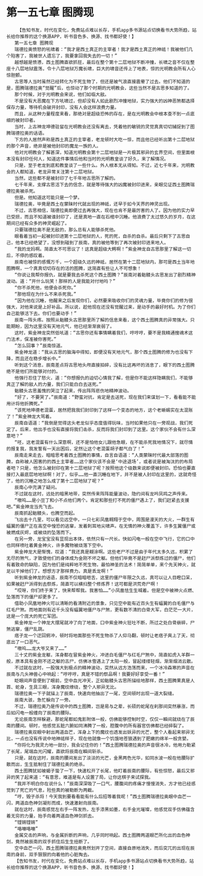 # 第一五七章 图腾现
        【告知书友，时代在变化，免费站点难以长存，手机app多书源站点切换看书大势所趋，站长给你推荐的这个换源APP，听书音色多、换源、找书都好使！】
       第一五七章 图腾现
       瑞德拉奥愤怒的吼啸着：“我才是西土真正的主宰者！我才是西土真正的神祗！我被他们几个陷害了，我被世人遗忘了，我要拿回我失去的一切！”
       越想越是愤懑，西土图腾直欲抓狂，最后在整个第十二层地狱不断冲撞，长啸之音不仅在整座十八层地狱震荡，令十八层地狱万魔长啸，巨大的啸音还传上了地表，惊的光明教会所有人心惊胆颤。
       古思等人当时虽然已经转化为不死生物了，但还是被气浪直接震晕了过去。他们不知道的是，图腾瑞德拉奥“觉醒”后，也惊动了那个时期的光明教会，这些当然不是古思多知道的了。
       那个时候，对于光明教会来说，他们如临大敌。
       不是没有大恶魔在下方吼啸过，但却没有人如此剧烈冲撞地狱，实力强大的凶神恶煞都选择保存力量，等待机会破开封印，没有人会这样浪费力量。
       而且，从这种力量程度来看，那绝对是超级恐怖的存在，是在光明教会中根本查不到一点底细的被封印者。
       当时，上古神龙坤德驻留在光明教会还没有离去，凭着他的敏锐的灵觉真真切切捕捉到了图腾瑞德拉奥的话语。
       下方的人居然声称是西土真正的主宰者，老龙顿时大吃一惊，而且他已经听出第十二层地狱的那个声音，绝非是被他封印的魔龙一族的人。
       他对光明教会了解甚深，知道光明教会第十二层地狱是一片极其邪异的玄界空间，但里面根本没有封印任何人，知道这件事情后他和当时的光明教皇谈了好久，来了解情况。
       只是，至于老龙到底和教皇谈了一些什么。外人根本无从得知。不过，近七千年来，光明教会的人都知道，老龙异常关注第十二层地狱。
       当然，这些都不是被封印了七千年地古思所了解的。
       七千年来，支撑古思活下去的信念，就是等待强大的凶魔被封印进来，亲眼见证西土图腾瑞德拉奥被杀死。
       但是。他知道这可能只是一个梦。
       瑞德拉奥，毕竟是西土在蒙昧时代就出现的神祗，还早于如今天界的神灵出现。
       不过，古思相信，瑞德拉奥即便过去再强大，现在也肯不是最厉害的人了。因为他的实力早已受损，而且不知道被谁封印了，还是真地一直在石棺中沉睡。他浪费了太过悠久的岁月，在这期间已经有众多的神灵崛起了。
       只要瑞德拉奥不是无敌的，那么总有人能够杀死他。
       眼看着当初一起被封印进第十二层地狱的人，死的死，自杀的自杀。最后只剩下了古思自己，他本已经绝望了，没想到碰到了辰南，真的被他等到了再次被封印进来地人。
       “我的龙妈啊。简直太不可思议了！这真是超级大鳄啊！”紫金神龙自古思那里了解这一切后，不停的感叹着。
       辰南也被惊的感慨万千，一个超级久远的神祗，居然在第十二层地狱内，那可是西土当年地图腾啊，一个真真切切存在的活的图腾，这简直有些让人不可想象！
       “你说让我帮你报仇，就是要我去杀死这个西土图腾？”辰南对着骷髅头古思发出了剧烈精神波动。道：“开什么玩笑！那样的人是我能对付地吗？”
       “你不杀死他，他便会杀死你。”
       “那他现在为什么不来杀死我。”
       “因为他在沉睡，他醒来之后发现你们，必然要来吸收你们的灵魂力量，毕竟你们的修为很强大，对他来说是上好补品。所以说，趁他现在还没有觉醒过来，是动手的最好时机。为了你们自己能够活下去。你们也要动手！”
       辰南一阵头疼。按照从骷髅头古思那里所了解的信息来看，这个西土图腾真的异常强大。只能期盼，因为这里没有天地元气，他已经渐渐衰弱了。
       这时，紫金神龙突然低吼道：“古思你还有事情瞒着我们，哼哼哼，要不是我精通搜魂术这门法术，保准被你害死。”
       “怎么回事？”辰南惊道。
       紫金神龙道：“我从古思的脑海中得知，即便没有天地元气，那个西土图腾的修为也没有下降，而且还在稳步增长中。”
       听到这个消息，辰南差点将古思地头颅直接拍碎，没有比这再坏的消息了，眼下的西土图腾绝不是他们所能够对付的。
       他强行忍住了怒火，道：“你想报仇的迫切心情我了解，但是你不能这样隐瞒我们，不能够真正了解的敌人的力量，我们只能白白去送死。”
       骷髅头古思羞愧的哭泣了起来，传出阵阵悲伤地精神波动。
       “好了，不要哭了。”辰南道：“野蛮对抗，肯定是去送死，现在我们来谋划一下，看看能不能用计将他折腾死。”
       “该死地坤德老混蛋，居然把我我们封印到了这样一个变态的地方，这个老蜥蜴实在太混账了！”紫金神龙大骂着。
       辰南自语道：“我倒是觉得这头老龙似乎态度值得玩味，当时如果他只在一旁观战，我们死定了。后来，他出手也没有直接将我们击杀，反而将我们封印到了这里。这个家伙不会有什么深意吧？”
       “呸，这老混蛋有什么深意啊，还不是怕他女儿跟他急眼，在不能杀死我地情况下，就尽情的报复我，我发誓有一天出困后，定然让这个老混蛋胡子都气白了！”
       辰南走来走去，暗暗思考着西土图腾的事情，自言自语道：“人类蒙昧时代最大部落的图腾，自称被人困害的的西土主宰者……这个家伙该不会是‘中途退场’，或者说是被淘汰的的布局者吧？只是，他怎么被封印在第十二层地狱了呢？按照他这个级数来说即便被封印。恐怕也要直接打入最底层地地狱啊！对了，似乎……他一直沉睡在地下，并不是被人封印在这里的，这就奇怪了，他的沉睡之地怎么成了第十二层地狱了呢？”
       辰南心中充满了疑问。
       不过就在这时，远处的暗黑地带，突然传来阵阵能量波动，隐约间有龙吟凤鸣之声传来。
       “嗷呜……是小豆丁和小不点他们两个。肯定和那些打不死的僵尸遇上了，我们赶紧去支援吧。”紫金神龙当先飞去。
       辰南抓起骷髅头，也腾空而起。
       飞出去十几里，可以看见远空中，一只七彩凤凰翱翔于空中，周围是漫天的大火，一群生有蝠翼的僵尸正在高空中惶恐的逃窜，发着刺耳地尖啸声。在无情的神火覆盖下，许多生翼僵尸或被燃成灰烬，或被烧的坠落而下。
       在另一旁，龙宝宝没有显现出本体，依然只有一尺长。快如闪电一般在空中飞行，它的口中也同样喷吐着黄金神火，许多魔物被烧落下空中。
       紫金神龙大是惭愧，叹道：“我还真是糊涂啊。这些老尸不过是由于年代太多久远，积累了无尽的煞气，才致使他们的身体成为金刚不坏之躯。但他们毕竟不是赶尸派祭炼过的僵尸，他们有着致命的缺陷，因为他们是纯粹地不死生物，最怕神圣的法术！简简单单，来个先天神火，就足以干掉他们了。想想方才那样费力。真是丢龙啊！”
       听到紫金神龙的话语，辰南不仅暗暗咂舌，这里的僵尸年限之久远，真可以让人目瞪口呆，如果被赶尸派得到去祭炼，简直可以横扫整个修炼界！这可都是洪荒奇尸啊！
       “哎呀，你们终于来了，快来帮帮我。我害怕……”小凤凰怯生生喊着。但是空中被神火点燃、坠落而下的僵尸却更多了。
       借助小凤凰地神火可以清晰的看清附近的景象，只见空中能有近百头生有蝠翼的白毛僵尸与红毛尸煞。而地面则有近千头没有蝠翼地僵尸与尸煞，更有数不清的白骨大军，白茫茫一大片，这是一个庞大的死亡军团。
       紫金神龙一个神龙大摆尾就冲了向了地面，口中紫金神火狂吐不断，所过之处白骨崩碎，尸煞逃窜，僵尸乱跳。
       痞子龙一个迂回俯冲，顿时将地面那些不死生物杀了人仰马翻，顿时让老痞子爽上了天，彻底出了一口恶气。
       “嗷呜……龙大爷又来了……”
       三十丈的紫金龙躯，浑身都在冒紫金神火，冲进白毛僵尸与红毛尸煞中，简直如虎入羊群一般，原本具有金刚不还之躯的古尸，仿佛冰雪遇上了太阳一般，冒起缕缕轻烟，渐渐烟消云散。
       不过就在这时，一股强大到极点的精神波动，突然从远方浩荡而来，一个冰冷森寒的声音在辰南与几头神兽心中响起：“哼哼哼，真是不错的祭品啊！我要好好享受一番！”
       眨眼间声音便到了眼前，空中血光冲天，正如骷髅头古思所描绘地那样，西土图腾果真是人首、蛇身，生具三眼，浑身魔纹缭绕，整个人邪异无比。
       瑞德拉奥一下子就描上了辰南，快速向他抽出了一尾，空间顿时出现一道大裂缝。
       辰南大骇，急忙躲向了一旁。
       不过，瑞德拉奥乃是传说中的西土图腾，岂是易与之辈，长硕的蛇尾在刹那间突然暴涨，而后如闪电一般缠向了辰南的腰际。
       无论辰南怎样躲避，那蛇尾都如鬼影附体一般，仿佛能够控制时空，仅仅一瞬间就绕在了辰南的腰间。顿时，他感觉五脏六腑如同沸腾了一般，腔腹中的所有器官仿佛都已经碎裂了。
       瑞德拉奥双眼中射出两道血芒，浑身上下的魔纹也透发出妖异的光芒，整个人看起来邪异无比，一点也没有传说中地神祗样子，现在他就像一个饥饿地苍狼遇到了肥嫩的绵羊一般贪婪。
       “你将化为我灵力地一部分，我会记住你的！”西土图腾瑞德拉奥的声音很冰冷，他用力勒紧了长尾，尾端血光闪耀，直欲将辰南在瞬间斩杀。
       只是，就在这时，辰南的腰间发出了淡淡的光芒，金黑两色光华，如同水波一般在他腰际扩散而出，生生抵制住了瑞德拉奥的绝杀。
       西土图腾犹如被蝎子蛰了一下，快速松开了长尾，他盯着辰南的腰际，有些惊怒，最后又邪异的笑了起来道：“有意思，难道是有人设置了局，让你这棋子来试探我。
       “我并不明白你在说什么！”辰南深深吸了一口气，腰腹间的疼痛才慢慢消失，方才他已经感觉到了死亡的气息，险些真的被勒断为两截。
       “哼，毁子杀将！今天我到要看看能有什么后招等着我呢！”西土图腾瑞德拉奥眼中血芒一闪，两道血色神剑凝形而成，快速激射向辰南。
       就在这时，辰南感觉左右手一阵发热，左手漆黑如墨，右手金光璀璨，他感觉双手仿佛蕴含着无穷的力量，抬手向着两道血色神剑抓去。
       “铿锵铿锵”
       “咯嘣咯嘣”
       金属交击的声响，与金属折断的声响，几乎同时响起。西土图腾两道眼芒所化出的血色神剑，竟然被辰南的双手抓住后生生扭断了。
       空中血芒一闪，西土图腾瑞德拉奥竟然划开了空间，直接自原地消失，而后突兀的出现在辰南的身前，双手狠狠的向着他的心脏掏去。
       【告知书友，时代在变化，免费站点难以长存，手机app多书源站点切换看书大势所趋，站长给你推荐的这个换源APP，听书音色多、换源、找书都好使！】